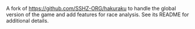 A fork of https://github.com/SSHZ-ORG/hakuraku to handle the global version of the game and add features for race analysis.
See its README for additional details.
